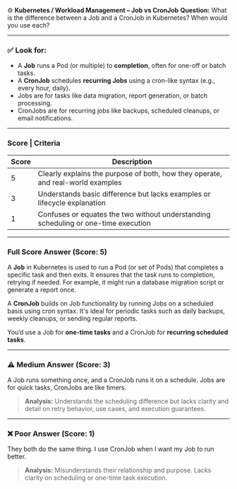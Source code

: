 ⚙️ **Kubernetes / Workload Management – Job vs CronJob**
**Question:**
What is the difference between a Job and a CronJob in Kubernetes? When would you use each?

---

### ✅ Look for:

* A **Job** runs a Pod (or multiple) to **completion**, often for one-off or batch tasks.
* A **CronJob** schedules **recurring Jobs** using a cron-like syntax (e.g., every hour, daily).
* Jobs are for tasks like data migration, report generation, or batch processing.
* CronJobs are for recurring jobs like backups, scheduled cleanups, or email notifications.

---

### Score | Criteria

| Score | Description                                                                        |
| ----- | ---------------------------------------------------------------------------------- |
| 5     | Clearly explains the purpose of both, how they operate, and real-world examples    |
| 3     | Understands basic difference but lacks examples or lifecycle explanation           |
| 1     | Confuses or equates the two without understanding scheduling or one-time execution |

---

### Full Score Answer (Score: 5)

A **Job** in Kubernetes is used to run a Pod (or set of Pods) that completes a specific task and then exits. It ensures that the task runs to completion, retrying if needed. For example, it might run a database migration script or generate a report once.

A **CronJob** builds on Job functionality by running Jobs on a scheduled basis using cron syntax. It's ideal for periodic tasks such as daily backups, weekly cleanups, or sending regular reports.

You’d use a Job for **one-time tasks** and a CronJob for **recurring scheduled tasks**.

---

### ⚠️ Medium Answer (Score: 3)

A Job runs something once, and a CronJob runs it on a schedule. Jobs are for quick tasks, CronJobs are like timers.

> **Analysis:** Understands the scheduling difference but lacks clarity and detail on retry behavior, use cases, and execution guarantees.

---

### ❌ Poor Answer (Score: 1)

They both do the same thing. I use CronJob when I want my Job to run better.

> **Analysis:** Misunderstands their relationship and purpose. Lacks clarity on scheduling or one-time task execution.
